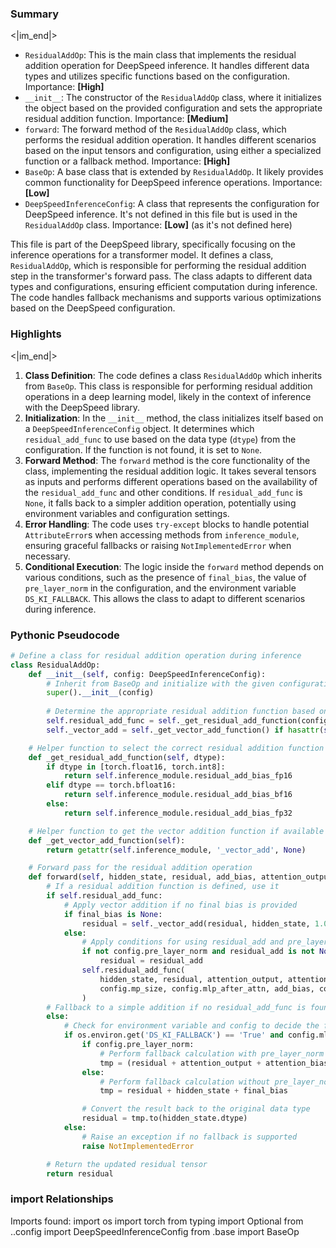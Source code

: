 

### Summary

<|im_end|>

* `ResidualAddOp`: This is the main class that implements the residual addition operation for DeepSpeed inference. It handles different data types and utilizes specific functions based on the configuration. Importance: **[High]**
* `__init__`: The constructor of the `ResidualAddOp` class, where it initializes the object based on the provided configuration and sets the appropriate residual addition function. Importance: **[Medium]**
* `forward`: The forward method of the `ResidualAddOp` class, which performs the residual addition operation. It handles different scenarios based on the input tensors and configuration, using either a specialized function or a fallback method. Importance: **[High]**
* `BaseOp`: A base class that is extended by `ResidualAddOp`. It likely provides common functionality for DeepSpeed inference operations. Importance: **[Low]**
* `DeepSpeedInferenceConfig`: A class that represents the configuration for DeepSpeed inference. It's not defined in this file but is used in the `ResidualAddOp` class. Importance: **[Low]** (as it's not defined here)

This file is part of the DeepSpeed library, specifically focusing on the inference operations for a transformer model. It defines a class, `ResidualAddOp`, which is responsible for performing the residual addition step in the transformer's forward pass. The class adapts to different data types and configurations, ensuring efficient computation during inference. The code handles fallback mechanisms and supports various optimizations based on the DeepSpeed configuration.

### Highlights

<|im_end|>

1. **Class Definition**: The code defines a class `ResidualAddOp` which inherits from `BaseOp`. This class is responsible for performing residual addition operations in a deep learning model, likely in the context of inference with the DeepSpeed library.
2. **Initialization**: In the `__init__` method, the class initializes itself based on a `DeepSpeedInferenceConfig` object. It determines which `residual_add_func` to use based on the data type (`dtype`) from the configuration. If the function is not found, it is set to `None`.
3. **Forward Method**: The `forward` method is the core functionality of the class, implementing the residual addition logic. It takes several tensors as inputs and performs different operations based on the availability of the `residual_add_func` and other conditions. If `residual_add_func` is `None`, it falls back to a simpler addition operation, potentially using environment variables and configuration settings.
4. **Error Handling**: The code uses `try-except` blocks to handle potential `AttributeError`s when accessing methods from `inference_module`, ensuring graceful fallbacks or raising `NotImplementedError` when necessary.
5. **Conditional Execution**: The logic inside the `forward` method depends on various conditions, such as the presence of `final_bias`, the value of `pre_layer_norm` in the configuration, and the environment variable `DS_KI_FALLBACK`. This allows the class to adapt to different scenarios during inference.

### Pythonic Pseudocode

```python
# Define a class for residual addition operation during inference
class ResidualAddOp:
    def __init__(self, config: DeepSpeedInferenceConfig):
        # Inherit from BaseOp and initialize with the given configuration
        super().__init__(config)
        
        # Determine the appropriate residual addition function based on data type
        self.residual_add_func = self._get_residual_add_function(config.dtype)
        self._vector_add = self._get_vector_add_function() if hasattr(self.inference_module, '_vector_add') else None

    # Helper function to select the correct residual addition function
    def _get_residual_add_function(self, dtype):
        if dtype in [torch.float16, torch.int8]:
            return self.inference_module.residual_add_bias_fp16
        elif dtype == torch.bfloat16:
            return self.inference_module.residual_add_bias_bf16
        else:
            return self.inference_module.residual_add_bias_fp32

    # Helper function to get the vector addition function if available
    def _get_vector_add_function(self):
        return getattr(self.inference_module, '_vector_add', None)

    # Forward pass for the residual addition operation
    def forward(self, hidden_state, residual, add_bias, attention_output=None, residual_add=None, attention_bias=None, final_bias=None):
        # If a residual addition function is defined, use it
        if self.residual_add_func:
            # Apply vector addition if no final bias is provided
            if final_bias is None:
                residual = self._vector_add(residual, hidden_state, 1.0 / config.mp_size)
            else:
                # Apply conditions for using residual_add and pre_layer_norm
                if not config.pre_layer_norm and residual_add is not None:
                    residual = residual_add
                self.residual_add_func(
                    hidden_state, residual, attention_output, attention_bias, final_bias,
                    config.mp_size, config.mlp_after_attn, add_bias, config.pre_layer_norm
                )
        # Fallback to a simple addition if no residual_add_func is found
        else:
            # Check for environment variable and config to decide the fallback behavior
            if os.environ.get('DS_KI_FALLBACK') == 'True' and config.mlp_after_attn:
                if config.pre_layer_norm:
                    # Perform fallback calculation with pre_layer_norm
                    tmp = (residual + attention_output + attention_bias + final_bias) / config.mp_size + hidden_state
                else:
                    # Perform fallback calculation without pre_layer_norm
                    tmp = residual + hidden_state + final_bias

                # Convert the result back to the original data type
                residual = tmp.to(hidden_state.dtype)
            else:
                # Raise an exception if no fallback is supported
                raise NotImplementedError

        # Return the updated residual tensor
        return residual
```


### import Relationships

Imports found:
import os
import torch
from typing import Optional
from ..config import DeepSpeedInferenceConfig
from .base import BaseOp
